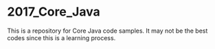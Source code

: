 # 2017_Core_Java
This is a repository for Core Java code samples. It may not be the best codes since this is a learning process.
